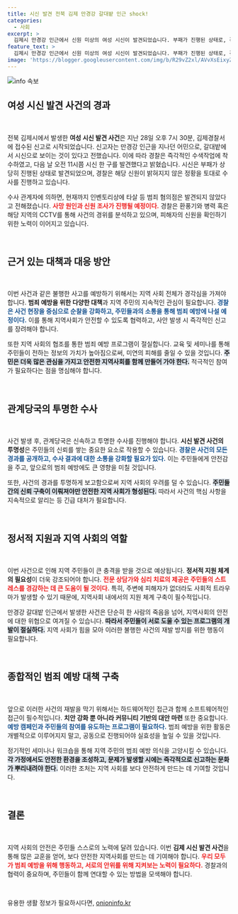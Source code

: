 ```yaml
---
title: 시신 발견 전북 김제 만경강 갈대밭 인근 shock!
categories:
  - 사회
excerpt: >
  김제시 만경강 인근에서 신원 미상의 여성 시신이 발견되었습니다. 부패가 진행된 상태로, 경찰은 타살 혐의는 없다고 밝혔으며, 사망 원인을 조사 중입니다. 이 사건의 전말이 궁금합니다!
feature_text: >
  김제시 만경강 인근에서 신원 미상의 여성 시신이 발견되었습니다. 부패가 진행된 상태로, 경찰은 타살 혐의는 없다고 밝혔으며, 사망 원인을 조사 중입니다. 이 사건의 전말이 궁금합니다!
image: 'https://blogger.googleusercontent.com/img/b/R29vZ2xl/AVvXsEixyZcFfHzMRdzZMjFBmAUKJYCLCGyLL1o632UiGVXcaFdKo_bkvkuCioo0uUKlGfBVcT3P84aROyZIXSBEx3Aw5nCQ3pTgDom1WDC4m8eifvWiAmWEEVb4x6G_l8C0QH225ldMjyaFvpxGEBGNO37VmDTDMHGhJPq73UglMfDca1-0aw/s1600/blogspot.png'
---
```


<p><img src="https://blogger.googleusercontent.com/img/b/R29vZ2xl/AVvXsEixyZcFfHzMRdzZMjFBmAUKJYCLCGyLL1o632UiGVXcaFdKo_bkvkuCioo0uUKlGfBVcT3P84aROyZIXSBEx3Aw5nCQ3pTgDom1WDC4m8eifvWiAmWEEVb4x6G_l8C0QH225ldMjyaFvpxGEBGNO37VmDTDMHGhJPq73UglMfDca1-0aw/s1600/blogspot.png" alt="info 속보" /></p>

<h2 data-ke-size="size26">여성 시신 발견 사건의 경과</h2>

<p data-ke-size="size16">&nbsp;</p>

<p>전북 김제시에서 발생한 <b>여성 시신 발견 사건</b>은 지난 28일 오후 7시 30분, 김제경찰서에 접수된 신고로 시작되었습니다. 신고자는 만경강 인근을 지나던 어민으로, 갈대밭에서 시신으로 보이는 것이 있다고 전했습니다. 이에 따라 경찰은 즉각적인 수색작업에 착수하였고, 다음 날 오전 11시쯤 시신 한 구를 발견했다고 밝혔습니다. 시신은 부패가 상당히 진행된 상태로 발견되었으며, 경찰은 해당 신원이 밝혀지지 않은 정황을 토대로 수사를 진행하고 있습니다.</p>

<p>수사 관계자에 의하면, 현재까지 인벤토리상에 타살 등 범죄 혐의점은 발견되지 않았다고 전해졌습니다. <b><span style="color: #ee2323;">사망 원인과 신원 조사가 진행될 예정이다.</span></b> 경찰은 환풍기와 병력 혹은 해당 지역의 CCTV를 통해 사건의 경위를 분석하고 있으며, 피해자의 신원을 확인하기 위한 노력이 이어지고 있습니다.</p>

<p data-ke-size="size16">&nbsp;</p>

<h2 data-ke-size="size26">근거 있는 대책과 대응 방안</h2>

<p data-ke-size="size16">&nbsp;</p>

<p>이번 사건과 같은 불행한 사고를 예방하기 위해서는 지역 사회 전체가 경각심을 가져야 합니다. <b>범죄 예방을 위한 다양한 대책</b>과 지역 주민의 지속적인 관심이 필요합니다. <b><span style="color: #1a5490;">경찰은 사건 현장을 중심으로 순찰을 강화하고, 주민들과의 소통을 통해 범죄 예방에 나설 예정이다.</span></b> 이를 통해 지역사회가 안전할 수 있도록 협력하고, 사안 발생 시 즉각적인 신고를 장려해야 합니다.</p>

<p>또한 지역 사회의 협조를 통한 범죄 예방 프로그램이 절실합니다. 교육 및 세미나를 통해 주민들이 전하는 정보의 가치가 높아짐으로써, 미연의 피해를 줄일 수 있을 것입니다. <b><span style="background-color: #21538527;">주민은 더욱 많은 관심을 가지고 안전한 지역사회를 함께 만들어 가야 한다.</span></b> 적극적인 참여가 필요하다는 점을 명심해야 합니다.</p>

<p data-ke-size="size16">&nbsp;</p>

<h2 data-ke-size="size26">관계당국의 투명한 수사</h2>

<p data-ke-size="size16">&nbsp;</p>

<p>사건 발생 후, 관계당국은 신속하고 투명한 수사를 진행해야 합니다. <b>시신 발견 사건의 투명성</b>은 주민들의 신뢰를 쌓는 중요한 요소로 작용할 수 있습니다. <b><span style="color: #1a5490;">경찰은 사건의 모든 경과를 공개하고, 수사 결과에 대한 소통을 강화할 필요가 있다.</span></b> 이는 주민들에게 안전감을 주고, 앞으로의 범죄 예방에도 큰 영향을 미칠 것입니다.</p>

<p>또한, 사건의 경과를 투명하게 보고함으로써 지역 사회의 우려를 덜 수 있습니다. <b><span style="background-color: #21538527;">주민들 간의 신뢰 구축이 이뤄져야만 안전한 지역 사회가 형성된다.</span></b> 따라서 사건의 핵심 사항을 지속적으로 알리는 등 긴급 대처가 필요합니다.</p>

<p data-ke-size="size16">&nbsp;</p>

<h2 data-ke-size="size26">정서적 지원과 지역 사회의 역할</h2>

<p data-ke-size="size16">&nbsp;</p>

<p>이번 사건으로 인해 지역 주민들이 큰 충격을 받을 것으로 예상됩니다. <b>정서적 지원 체계의 필요성</b>이 더욱 강조되어야 합니다. <b><span style="color: #ee2323;">전문 상담가와 심리 치료의 제공은 주민들의 스트레스를 경감하는 데 큰 도움이 될 것이다.</span></b> 특히, 주변에 피해자가 없더라도 사회적 트라우마가 발생할 수 있기 때문에, 지역사회 내에서의 지원 체계 구축이 필수적입니다.</p>

<p>만경강 갈대밭 인근에서 발생한 사건은 단순히 한 사람의 죽음을 넘어, 지역사회의 안전에 대한 위협으로 여겨질 수 있습니다. <b><span style="background-color: #21538527;">따라서 주민들이 서로 도울 수 있는 프로그램의 개발이 절실하다.</span></b> 지역 사회가 힘을 모아 이러한 불행한 사건의 재발 방지를 위한 행동이 필요합니다.</p>

<p data-ke-size="size16">&nbsp;</p>

<h2 data-ke-size="size26">종합적인 범죄 예방 대책 구축</h2>

<p data-ke-size="size16">&nbsp;</p>

<p>앞으로 이러한 사건의 재발을 막기 위해서는 하드웨어적인 접근과 함께 소프트웨어적인 접근이 필수적입니다. <b>치안 강화 뿐 아니라 커뮤니티 기반의 대안 마련</b> 또한 중요합니다. <b><span style="color: #1a5490;">예방 캠페인과 주민들의 참여를 유도하는 프로그램이 필요하다.</span></b> 범죄 예방을 위한 활동은 개별적으로 이루어지지 말고, 공동으로 진행되어야 실효성을 높일 수 있을 것입니다.</p>

<p>정기적인 세미나나 워크숍을 통해 지역 주민의 범죄 예방 의식을 고양시킬 수 있습니다. <b><span style="background-color: #21538527;">각 가정에서도 안전한 환경을 조성하고, 문제가 발생할 시에는 즉각적으로 신고하는 문화가 뿌리내려야 한다.</span></b> 이러한 조처는 지역 사회를 보다 안전하게 만드는 데 기여할 것입니다.</p>

<p data-ke-size="size16">&nbsp;</p>

<h2 data-ke-size="size26">결론</h2>

<p data-ke-size="size16">&nbsp;</p>

<p>지역 사회의 안전은 주민들 스스로의 노력에 달려 있습니다. 이번 <b>김제 시신 발견 사건</b>을 통해 많은 교훈을 얻어, 보다 안전한 지역사회를 만드는 데 기여해야 합니다. <b><span style="color: #ee2323;">우리 모두가 범죄 예방을 위해 행동하고, 서로의 안위를 위해 지켜보는 노력이 필요하다.</span></b> 경찰과의 협력이 중요하며, 주민들이 함께 연대할 수 있는 방법을 모색해야 합니다. </p>

<p data-ke-size="size16">&nbsp;</p>
유용한 생활 정보가 필요하시다면, <a href="https://onioninfo.kr" rel="dofollow">onioninfo.kr</a>


